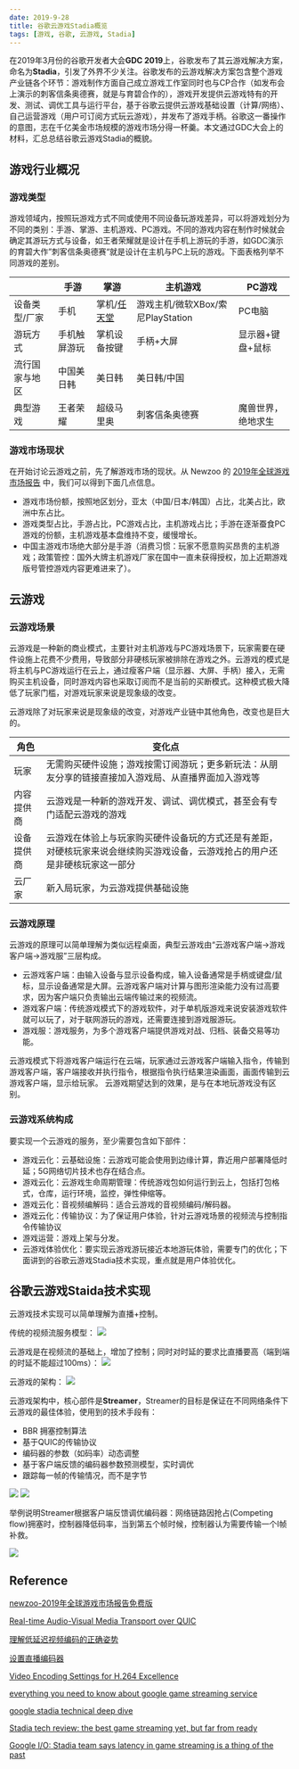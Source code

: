 ```yaml
---
date: 2019-9-28
title: 谷歌云游戏Stadia概览
tags: [游戏, 谷歌, 云游戏, Stadia]
---
```


在2019年3月份的谷歌开发者大会**GDC 2019**上，谷歌发布了其云游戏解决方案，命名为**Stadia**，引发了外界不少关注。谷歌发布的云游戏解决方案包含整个游戏产业链各个环节：游戏制作方面自己成立游戏工作室同时也与CP合作（如发布会上演示的刺客信条奥德赛，就是与育碧合作的），游戏开发提供云游戏特有的开发、测试、调优工具与运行平台，基于谷歌云提供云游戏基础设置（计算/网络）、自己运营游戏（用户可订阅方式玩云游戏），并发布了游戏手柄。谷歌这一番操作的意图，志在千亿美金市场规模的游戏市场分得一杯羹。本文通过GDC大会上的材料，汇总总结谷歌云游戏Stadia的概貌。

## 游戏行业概况

### 游戏类型

游戏领域内，按照玩游戏方式不同或使用不同设备玩游戏差异，可以将游戏划分为不同的类别：手游、掌游、主机游戏、PC游戏。不同的游戏内容在制作时候就会确定其游玩方式与设备，如王者荣耀就是设计在手机上游玩的手游，如GDC演示的育碧大作”刺客信条奥德赛“就是设计在主机与PC上玩的游戏。下面表格列举不同游戏的差别。

|   |手游|掌游|主机游戏|PC游戏|
|---|---|---|---|---|
|设备类型/厂家|手机|掌机/[任天堂](https://www.nintendo.co.jp/)|游戏主机/微软XBox/索尼PlayStation|PC电脑|
|游玩方式|手机触屏游玩|掌机设备按键|手柄+大屏|显示器+键盘+鼠标|
|流行国家与地区|中国美日韩|美日韩|美日韩/中国|
|典型游戏|王者荣耀|超级马里奥|刺客信条奥德赛|魔兽世界，绝地求生|

### 游戏市场现状

在开始讨论云游戏之前，先了解游戏市场的现状。从 Newzoo 的 [2019年全球游戏市场报告](https://newzoo.com/insights/trend-reports/newzoo-2019%E5%B9%B4%E5%85%A8%E7%90%83%E6%B8%B8%E6%88%8F%E5%B8%82%E5%9C%BA%E6%8A%A5%E5%91%8A%E5%85%8D%E8%B4%B9%E7%89%88/) 中，我们可以得到下面几点信息。

- 游戏市场份额，按照地区划分，亚太（中国/日本/韩国）占比，北美占比，欧洲中东占比。
- 游戏类型占比，手游占比，PC游戏占比，主机游戏占比；手游在逐渐蚕食PC游戏的份额，主机游戏基本盘维持不变，缓慢增长。
- 中国主游戏市场绝大部分是手游（消费习惯：玩家不愿意购买昂贵的主机游戏；政策管控：国外大牌主机游戏厂家在国中一直未获得授权，加上近期游戏版号管控游戏内容更难进来了）。

## 云游戏

### 云游戏场景

云游戏是一种新的商业模式，主要针对主机游戏与PC游戏场景下，玩家需要在硬件设施上花费不少费用，导致部分非硬核玩家被排除在游戏之外。云游戏的模式是将主机与PC游戏运行在云上，通过瘦客户端（显示器、大屏、手柄）接入，无需购买主机设备，同时游戏内容也采取订阅而不是当前的买断模式。这种模式极大降低了玩家门槛，对游戏玩家来说是现象级的改变。

云游戏除了对玩家来说是现象级的改变，对游戏产业链中其他角色，改变也是巨大的。

| 角色  | 变化点  |
|---|---|
|玩家| 无需购买硬件设施；游戏按需订阅游玩；更多新玩法：从朋友分享的链接直接加入游戏局、从直播界面加入游戏等 |
|内容提供商|云游戏是一种新的游戏开发、调试、调优模式，甚至会有专门适配云游戏的游戏|
|设备提供商|云游戏在体验上与玩家购买硬件设备玩的方式还是有差距，对硬核玩家来说会继续购买游戏设备，云游戏抢占的用户还是非硬核玩家这一部分|
|云厂家|新入局玩家，为云游戏提供基础设施|

### 云游戏原理

云游戏的原理可以简单理解为类似远程桌面，典型云游戏由“云游戏客户端->游戏客户端->游戏服”三层构成。

- 云游戏客户端：由输入设备与显示设备构成，输入设备通常是手柄或键盘/鼠标，显示设备通常是大屏。云游戏客户端对计算与图形渲染能力没有过高要求，因为客户端只负责输出云端传输过来的视频流。
- 游戏客户端：传统游戏模式下的游戏软件，对于单机版游戏来说安装游戏软件就可以玩了，对于联网游玩的游戏，还需要连接到游戏服游玩。
- 游戏服：游戏服务，为多个游戏客户端提供游戏对战、归档、装备交易等功能。

云游戏模式下将游戏客户端运行在云端，玩家通过云游戏客户端输入指令，传输到游戏客户端，客户端接收并执行指令，根据指令执行结果渲染画面，画面传输到云游戏客户端，显示给玩家。
云游戏期望达到的效果，是与在本地玩游戏没有区别。

### 云游戏系统构成

要实现一个云游戏的服务，至少需要包含如下部件：

- 游戏云化：云基础设施：云游戏可能会使用到边缘计算，靠近用户部署降低时延；5G网络切片技术也存在结合点。
- 游戏云化：云游戏生命周期管理：传统游戏包如何运行到云上，包括打包格式，仓库，运行环境，监控，弹性伸缩等。
- 游戏云化：音视频编解码：适合云游戏的音视频编码/解码器。
- 游戏云化：传输协议：为了保证用户体验，针对云游戏场景的视频流与控制指令传输协议
- 游戏运营：游戏上架与分发。
- 云游戏体验优化：要实现云游戏游玩接近本地游玩体验，需要专门的优化；下面讲到的谷歌云游戏Stadia技术实现，重点就是用户体验优化。

## 谷歌云游戏Staida技术实现

云游戏技术实现可以简单理解为直播+控制。

传统的视频流服务模型：
![](/images/stadia/stadia-a-tipical-video-streaming-service.png)

云游戏是在视频流的基础上，增加了控制；同时对时延的要求比直播要高（端到端的时延不能超过100ms）：
![](/images/stadia/stadia-cloud-gaming-how-is-different.png)

云游戏的架构：
![](/images/stadia/stadia-a-cloud-gaming-system.png)

云游戏架构中，核心部件是**Streamer**，Streamer的目标是保证在不同网络条件下云游戏的最佳体验，使用到的技术手段有：

- BBR 拥塞控制算法
- 基于QUIC的传输协议
- 编码器的参数（如码率）动态调整
- 基于客户端反馈的编码器参数预测模型，实时调优
- 跟踪每一帧的传输情况，而不是字节

![](/images/stadia/stadia-a-delicate-balancing-act.png)
![](/images/staida/stadia-putting-it-together-cloud-gaming-2.png)

举例说明Streamer根据客户端反馈调优编码器：网络链路因抢占(Competing flow)拥塞时，控制器降低码率，当到第五个帧时候，控制器认为需要传输一个I帧补救。

![](/images/stadia/stadia-putting-it-together-cloud-gaming.png)

## Reference

[newzoo-2019年全球游戏市场报告免费版](https://newzoo.com/insights/trend-reports/newzoo-2019%E5%B9%B4%E5%85%A8%E7%90%83%E6%B8%B8%E6%88%8F%E5%B8%82%E5%9C%BA%E6%8A%A5%E5%91%8A%E5%85%8D%E8%B4%B9%E7%89%88/)

[Real-time Audio-Visual Media Transport over QUIC](https://csperkins.org/publications/2018/12/perkins2018rtp-quic.pdf)

[理解低延迟视频编码的正确姿势](https://cloud.tencent.com/developer/article/1358721)

[设置直播编码器](https://support.google.com/youtube/answer/2907883?hl=zh-Hans&ref_topic=9257892)

[Video Encoding Settings for H.264 Excellence](http://www.lighterra.com/papers/videoencodingh264/)

[everything you need to know about google game streaming service](https://www.techradar.com/news/stadia-everything-you-need-to-know-about-googles-game-streaming-service)

[google stadia technical deep dive](https://stadia.dev/intl/en/blog/gdc-2019-session:gaming-in-the-cloud:a-technical-deep-dive/)

[Stadia tech review: the best game streaming yet, but far from ready](https://www.eurogamer.net/articles/digitalfoundry-2019-stadia-tech-review)

[Google I/O: Stadia team says latency in game streaming is a thing of the past](https://www.digitaltrends.com/gaming/google-stadia-latency-tech-discussion-i-o-2019/)
